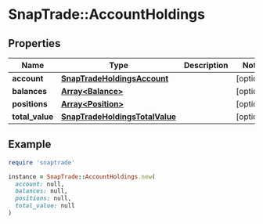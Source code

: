 # SnapTrade::AccountHoldings

## Properties

| Name | Type | Description | Notes |
| ---- | ---- | ----------- | ----- |
| **account** | [**SnapTradeHoldingsAccount**](SnapTradeHoldingsAccount.md) |  | [optional] |
| **balances** | [**Array&lt;Balance&gt;**](Balance.md) |  | [optional] |
| **positions** | [**Array&lt;Position&gt;**](Position.md) |  | [optional] |
| **total_value** | [**SnapTradeHoldingsTotalValue**](SnapTradeHoldingsTotalValue.md) |  | [optional] |

## Example

```ruby
require 'snaptrade'

instance = SnapTrade::AccountHoldings.new(
  account: null,
  balances: null,
  positions: null,
  total_value: null
)
```

